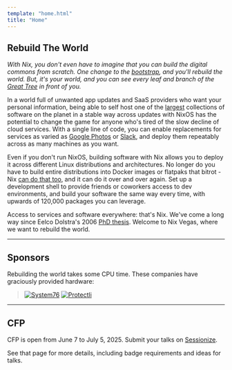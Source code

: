 ```yaml
---
template: "home.html"
title: "Home"
---
```


## Rebuild The World

_With Nix, you don't even have to imagine that you can build the digital commons from scratch. One change to the [bootstrap](https://github.com/NixOS/nixpkgs/blob/master/pkgs/stdenv/linux/stdenv-bootstrap-tools.nix), and you'll rebuild the world. But, it's your world, and you can see every leaf and branch of the [Great Tree](https://github.com/NixOS/nixpkgs/) in front of you._

In a world full of unwanted app updates and SaaS providers who want your personal information, being able to self host one of the [largest](https://search.nixos.org/packages) collections of software on the planet in a stable way across updates with NixOS has the potential to change the game for anyone who's tired of the slow decline of cloud services. With a single line of code, you can enable replacements for services as varied as [Google Photos](https://search.nixos.org/options?channel=25.05&show=services.immich.enable&from=0&size=50&sort=relevance&type=packages&query=immich) or [Slack](https://search.nixos.org/options?channel=25.05&show=services.mattermost.enable&from=0&size=50&sort=relevance&type=packages&query=mattermost), and deploy them repeatably across as many machines as you want.

Even if you don't run NixOS, building software with Nix allows you to deploy it across different Linux distributions and architectures. No longer do you have to build entire distributions into Docker images or flatpaks that bitrot - Nix [can do that too](https://ryantm.github.io/nixpkgs/builders/images/dockertools/), and it can do it over and over again. Set up a development shell to provide friends or coworkers access to dev environments, and build your software the same way every time, with upwards of 120,000 packages you can leverage.

Access to services and software everywhere: that's Nix. We've come a long way since Eelco Dolstra's 2006 [PhD thesis](https://edolstra.github.io/pubs/phd-thesis.pdf). Welcome to Nix Vegas, where we want to rebuild the world.

---

## Sponsors

Rebuilding the world takes some CPU time. These companies have graciously provided hardware:

>[![System76](/img/sponsors/System76.svg)](https://system76.com/)
>[![Protectli](/img/sponsors/Protectli.png)](https://protectli.com/)

---

## CFP

CFP is open from June 7 to July 5, 2025. Submit your talks on [Sessionize](https://sessionize.com/NixVegas).

See that page for more details, including badge requirements and ideas for talks.

